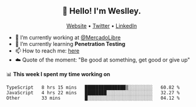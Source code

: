 <h2 align="center">👋 Hello! I'm Weslley.</h2>
<p align="center">
  <a href="http://weslleyneri.com.br">Website</a> •
  <a href="https://twitter.com/Weslley_Neri">Twitter</a> •
  <a href="https://www.linkedin.com/in/weslley-neri-3658908b">LinkedIn</a>
</p>


- 🔭 I’m currently working at [@MercadoLibre](https://github.com/mercadolibre)
- 🌱 I’m currently learning **Penetration Testing**
- 📫 How to reach me: [here](mailto:weslley39@gmail.com)
- ☁️ Quote of the moment: "Be good at something, get good or give up"

📊 **This week I spent my time working on**
<!--START_SECTION:waka-->

```text
TypeScript   8 hrs 15 mins   ███████████████▒░░░░░░░░░   60.82 %
JavaScript   4 hrs 22 mins   ████████░░░░░░░░░░░░░░░░░   32.27 %
Other        33 mins         █░░░░░░░░░░░░░░░░░░░░░░░░   04.12 %
```

<!--END_SECTION:waka-->

<!-- Inspired by https://github.com/gruselhaus/gruselhaus -->